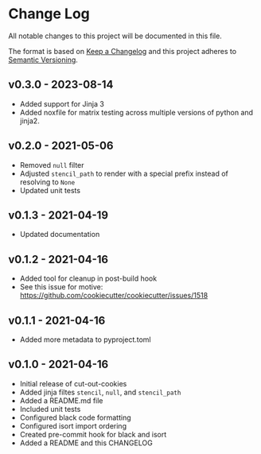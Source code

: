 # Change Log

All notable changes to this project will be documented in this file.

The format is based on [Keep a Changelog](http://keepachangelog.com/)
and this project adheres to [Semantic Versioning](http://semver.org/).

## v0.3.0 - 2023-08-14
- Added support for Jinja 3
- Added noxfile for matrix testing across multiple versions of python and jinja2.

## v0.2.0 - 2021-05-06
- Removed `null` filter
- Adjusted `stencil_path` to render with a special prefix instead of resolving to `None`
- Updated unit tests

## v0.1.3 - 2021-04-19
- Updated documentation

## v0.1.2 - 2021-04-16
- Added tool for cleanup in post-build hook
- See this issue for motive: https://github.com/cookiecutter/cookiecutter/issues/1518

## v0.1.1 - 2021-04-16
- Added more metadata to pyproject.toml

## v0.1.0 - 2021-04-16
- Initial release of cut-out-cookies
- Added jinja filtes `stencil`, `null`, and `stencil_path`
- Added a README.md file
- Included unit tests
- Configured black code formatting
- Configured isort import ordering
- Created pre-commit hook for black and isort
- Added a README and this CHANGELOG
